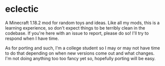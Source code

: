 # eclectic
 A Minecraft 1.18.2 mod for random toys and ideas. Like all my mods, this is a learning experience, so don't expect things to be terribly clean in the codebase. If you're here with an issue to report, please do so! I'll try to respond when I have time.
 
 As for porting and such, I'm a college student so I may or may not have time to do that depending on when new versions come out and what changes. I'm not doing anything too too fancy yet so, hopefully porting will be easy.
